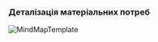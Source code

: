 
### Деталізація матеріальних потреб
![MindMapTemplate](https://user-images.githubusercontent.com/59706253/188607173-6c7ca1a2-9986-4d12-8cfc-fe1a9ec14cee.jpg)

